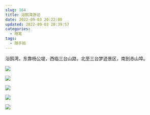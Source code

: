 ```yaml
---
slug: 164
title: 浴鹄湾游记
date: 2022-09-03 20:22:00
updated: 2022-09-03 20:39:57
categories: 
  - 随笔
tags: 
  - 随手拍
---
```



浴鹄湾，东靠杨公堤，西临三台山路，北至三台梦迹景区，南到赤山埠。


![](https://cdn.staticaly.com/gh/zoer98/pic-cdn@main/2022/09/03/6313467b8c33a.jpg) 

![](https://cdn.staticaly.com/gh/zoer98/pic-cdn@main/2022/09/03/6313467d29d72.jpg)

![](https://cdn.staticaly.com/gh/zoer98/pic-cdn@main/2022/09/03/6313467be019d.jpg)

![](https://cdn.staticaly.com/gh/zoer98/pic-cdn@main/2022/09/03/6313467c51882.jpg)

![](https://cdn.staticaly.com/gh/zoer98/pic-cdn@main/2022/09/03/6313467c9bbdf.jpg)